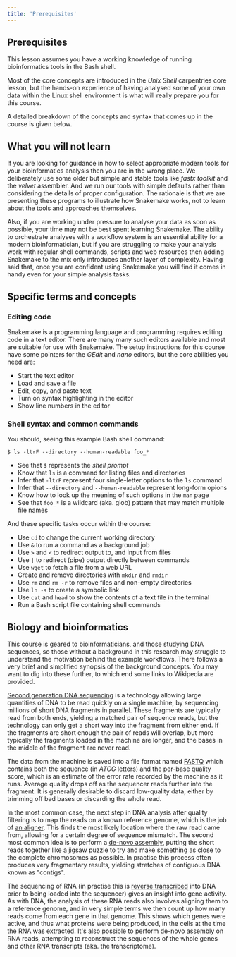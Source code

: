 ```yaml
---
title: 'Prerequisites'
---
```


## Prerequisites

This lesson assumes you have a working knowledge of running bioinformatics tools in the Bash shell.

Most of the core concepts are introduced in the *Unix Shell* carpentries core lesson, but the
hands-on experience of having analysed some of your own data within the Linux shell environment
is what will really prepare you for this course.

A detailed breakdown of the concepts and syntax that comes up in the course is given below.

## What you will not learn

If you are looking for guidance in how to select appropriate modern tools for your bioinformatics
analysis then you are in the wrong place. We deliberately use some older but simple and stable
tools like *fastx toolkit* and the *velvet* assembler. And we run our tools with simple defaults
rather than considering the details of proper configuration. The rationale is that we are
presenting these programs to illustrate how Snakemake works, not to learn about the tools and
approaches themselves.

Also, if you are working under pressure to analyse your data as soon as possible, your time may not
be best spent learning Snakemake. The ability to orchestrate analyses with a workflow system is an
essential ability for a modern bioinformatician, but if you are struggling to make your analysis
work with regular shell commands, scripts and web resources then adding Snakemake to the mix only
introduces another layer of complexity. Having said that, once you are confident using Snakemake
you will find it comes in handy even for your simple analysis tasks.

## Specific terms and concepts

### Editing code

Snakemake is a programming language and programming requires editing code in a text editor. There
are many many such editors available and most are suitable for use with Snakemake. The setup
instructions for this course have some pointers for the *GEdit* and *nano* editors, but the core
abilities you need are:

* Start the text editor
* Load and save a file
* Edit, copy, and paste text
* Turn on syntax highlighting in the editor
* Show line numbers in the editor

### Shell syntax and common commands

You should, seeing this example Bash shell command:

```
$ ls -ltrF --directory --human-readable foo_*
```

* See that `$` represents the *shell prompt*
* Know that `ls` is a command for listing files and directories
* Infer that `-ltrF` represent four single-letter options to the `ls` command
* Infer that `--directory` and `--human-readable` represent long-form opions
* Know how to look up the meaning of such options in the `man` page
* See that `foo_*` is a wildcard (aka. glob) pattern that may match multiple file names

And these specific tasks occur within the course:

* Use `cd` to change the current working directory
* Use `&` to run a command as a background job
* Use `>` and `<` to redirect output to, and input from files
* Use `|` to redirect (pipe) output directly between commands
* Use `wget` to fetch a file from a web URL
* Create and remove directories with `mkdir` and `rmdir`
* Use `rm` and `rm -r` to remove files and non-empty directories
* Use `ln -s` to create a symbolic link
* Use `cat` and `head` to show the contents of a text file in the terminal
* Run a Bash script file containing shell commands

## Biology and bioinformatics

This course is geared to bioinformaticians, and those studying DNA sequences, so those without
a background in this research may struggle to understand the motivation behind the example
workflows. There follows a very brief and simplified synopsis of the background concepts. You may
want to dig into these further, to which end some links to Wikipedia are provided.

[Second generation DNA sequencing](https://en.wikipedia.org/wiki/Massive_parallel_sequencing) is
a technology allowing large quantities of DNA to be read quickly on a single machine, by sequencing
millions of short DNA fragments in parallel. These fragments are typically read from
both ends, yielding a matched pair of sequence reads, but the technology can only get a short
way into the fragment from either end. If the fragments are short enough the pair of reads will
overlap, but more typically the fragments loaded in the machine are longer, and the bases in the
middle of the fragment are never read.

The data from the machine is saved into a file format named [FASTQ](
https://en.wikipedia.org/wiki/FASTQ_format) which contains both the sequence (in *ATCG* letters)
and the per-base quality score, which is an estimate of the error rate recorded by the machine as
it runs. Average quality drops off as the sequencer reads further into the fragment.  It is
generally desirable to discard low-quality data, either by trimming off bad bases or discarding
the whole read.

In the most common case, the next step in DNA analysis after quality filtering is to map the
reads on a known reference genome, which is the job of [an aligner](
https://en.wikipedia.org/wiki/List_of_sequence_alignment_software#Short-read_sequence_alignment).
This finds the most likely location where the raw read came from, allowing for a certain degree
of sequence mismatch. The second most common idea is to perform a [de-novo assembly](
https://en.wikipedia.org/wiki/De_novo_sequence_assemblers), putting the short reads together like
a jigsaw puzzle to try and make something as close to the complete chromosomes as possible. In
practise this process often produces very fragmentary results, yielding stretches of contiguous DNA
known as "contigs".

The sequencing of RNA (in practise this is [reverse transcribed](
https://en.wikipedia.org/wiki/Reverse_transcriptase) into DNA prior to being loaded into the
sequencer) gives an insight into gene activity. As with DNA, the analysis of these RNA reads also
involves aligning them to a reference genome, and in very simple terms we then count up how many
reads come from each gene in that genome. This shows which genes were active, and thus what
proteins were being produced, in the cells at the time the RNA was extracted. It's also possible
to perform de-novo assembly on RNA reads, attempting to reconstruct the sequences of the whole
genes and other RNA transcripts (aka. the transcriptome).

